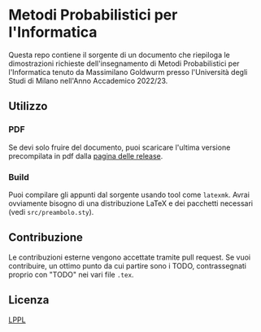 # Metodi Probabilistici per l'Informatica
Questa repo contiene il sorgente di un documento che riepiloga le dimostrazioni richieste dell'insegnamento di Metodi Probabilistici per l'Informatica tenuto da Massimilano Goldwurm presso l'Università degli Studi di Milano nell'Anno Accademico 2022/23.


## Utilizzo

### PDF
Se devi solo fruire del documento, puoi scaricare l'ultima versione precompilata in pdf dalla [pagina delle release](https://github.com/sgorblex-unimi/probametodi-dim/releases).

### Build
Puoi compilare gli appunti dal sorgente usando tool come `latexmk`. Avrai ovviamente bisogno di una distribuzione LaTeX e dei pacchetti necessari (vedi `src/preambolo.sty`).


## Contribuzione
Le contribuzioni esterne vengono accettate tramite pull request. Se vuoi contribuire, un ottimo punto da cui partire sono i TODO, contrassegnati proprio con "TODO" nei vari file `.tex`.


## Licenza
[LPPL](https://www.latex-project.org/lppl)
